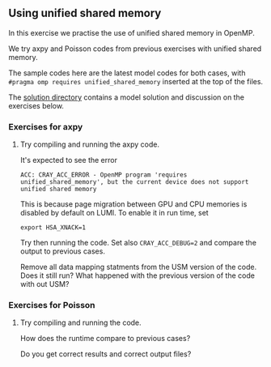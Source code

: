 ## Using unified shared memory

In this exercise we practise the use of unified shared memory in OpenMP.

We try axpy and Poisson codes from previous exercises with unified shared memory.

The sample codes here are the latest model codes for both cases, with
`#pragma omp requires unified_shared_memory` inserted at the top of the files.

The [solution directory](solution/) contains a model solution and discussion on the exercises below.

### Exercises for axpy

1. Try compiling and running the axpy code.

   It's expected to see the error

       ACC: CRAY_ACC_ERROR - OpenMP program 'requires unified_shared_memory', but the current device does not support unified shared memory

   This is because page migration between GPU and CPU memories is disabled by default on LUMI.
   To enable it in run time, set

       export HSA_XNACK=1

   Try then running the code. Set also `CRAY_ACC_DEBUG=2` and compare the output to previous cases.

   Remove all data mapping statments from the USM version of the code. Does it still run?
   What happened with the previous version of the code with out USM?

### Exercises for Poisson

1. Try compiling and running the code.

   How does the runtime compare to previous cases?

   Do you get correct results and correct output files?

